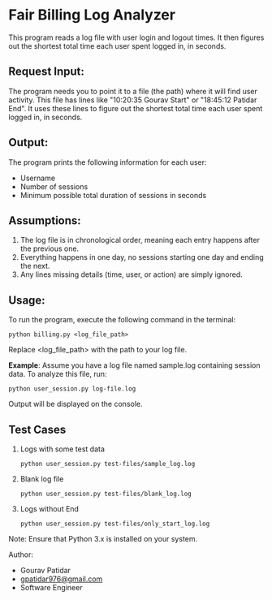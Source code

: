 # Fair Billing Log Analyzer

This program reads a log file with user login and logout times. It then figures out the shortest total time each user spent logged in, in seconds.

## Request Input:
The program needs you to point it to a file (the path) where it will find user activity. This file has lines like "10:20:35 Gourav Start" or "18:45:12 Patidar End". It uses these lines to figure out the shortest total time each user spent logged in, in seconds.


## Output:
The program prints the following information for each user:
- Username
- Number of sessions
- Minimum possible total duration of sessions in seconds

## Assumptions:
1. The log file is in chronological order, meaning each entry happens after the previous one.
2. Everything happens in one day, no sessions starting one day and ending the next.
3. Any lines missing details (time, user, or action) are simply ignored.

## Usage:
To run the program, execute the following command in the terminal:

    python billing.py <log_file_path>

Replace <log_file_path> with the path to your log file.

<b>Example</b>:
Assume you have a log file named sample.log containing session data. To analyze this file, run:

    python user_session.py log-file.log

Output will be displayed on the console.

## Test Cases

1. Logs with some test data

    `python user_session.py test-files/sample_log.log`

2. Blank log file

    `python user_session.py test-files/blank_log.log`

3. Logs without End

    `python user_session.py test-files/only_start_log.log`


Note:
Ensure that Python 3.x is installed on your system.

Author:
- Gourav Patidar
- gpatidar976@gmail.com
- Software Engineer
